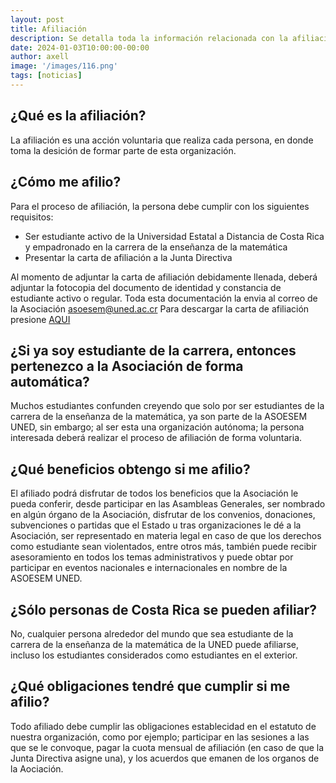 ```yaml
---
layout: post
title: Afiliación
description: Se detalla toda la información relacionada con la afiliación a la ASOESEM UNED
date: 2024-01-03T10:00:00-00:00
author: axell
image: '/images/116.png'
tags: [noticias]
---
```


## ¿Qué es la afiliación?

La afiliación es una acción voluntaria que realiza cada persona, en donde toma la desición de formar parte de esta organización. 

## ¿Cómo me afilio?

Para el proceso de afiliación, la persona debe cumplir con los siguientes requisitos:
- Ser estudiante activo de la Universidad Estatal a Distancia de Costa Rica y empadronado en la carrera de la enseñanza de la matemática
- Presentar la carta de afiliación a la Junta Directiva

Al momento de adjuntar la carta de afiliación debidamente llenada, deberá adjuntar la fotocopia del documento de identidad y constancia de estudiante activo o regular. 
Toda esta documentación la envia al correo de la Asociación asoesem@uned.ac.cr 
Para descargar la carta de afiliación presione [AQUI][1]

[1]:/documentos/carta-de-afiliacion.pdf

## ¿Si ya soy estudiante de la carrera, entonces pertenezco a la Asociación de forma automática?

Muchos estudiantes confunden creyendo que solo por ser estudiantes de la carrera de la enseñanza de la matemática, ya son parte de la ASOESEM UNED, sin embargo; al ser esta una organización autónoma; la persona interesada deberá realizar el proceso de afiliación de forma voluntaria. 

## ¿Qué beneficios obtengo si me afilio?

El afiliado podrá disfrutar de todos los beneficios que la Asociación le pueda conferir, desde participar en las Asambleas Generales, ser nombrado en algún órgano de la Asociación, disfrutar de los convenios, donaciones, subvenciones o partidas que el Estado u tras organizaciones le dé a la Asociación, ser representado en materia legal en caso de que los derechos como estudiante sean violentados, entre otros más, también puede recibir asesoramiento en todos los temas administrativos y puede obtar por participar en eventos nacionales e internacionales en nombre de la ASOESEM UNED. 

## ¿Sólo personas de Costa Rica se pueden afiliar?

No, cualquier persona alrededor del mundo que sea estudiante de la carrera de la enseñanza de la matemática de la UNED puede afiliarse, incluso los estudiantes considerados como estudiantes en el exterior. 

## ¿Qué obligaciones tendré que cumplir si me afilio?

Todo afiliado debe cumplir las obligaciones establecidad en el estatuto de nuestra organización, como por ejemplo; participar en las sesiones a las que se le convoque, pagar la cuota mensual de afiliación (en caso de que la Junta Directiva asigne una), y los acuerdos que emanen de los organos de la Aociación. 
